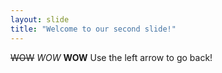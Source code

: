 ```yaml
---
layout: slide
title: "Welcome to our second slide!"
---
```

~~WOW~~ *WOW* **WOW**
Use the left arrow to go back!
